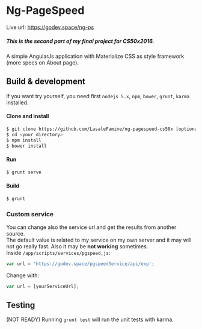# Ng-PageSpeed
Live url: https://godev.space/ng-ps  
##### This is the second part of my final project for CS50x2016.
A simple AngularJs application with Materialize CSS as style framework (more specs on About page).

## Build & development

If you want try yourself, you need first `nodejs 5.x`, `npm`, `bower`, `grunt`, `karma`  installed.

#### Clone and install
```sh
$ git clone https://github.com/LasaleFamine/ng-pagespeed-cs50x [optional name]
$ cd <your directory>
$ npm install
$ bower install
```

#### Run
```sh
$ grunt serve
```

#### Build
```sh
$ grunt
```

### Custom service
You can change also the service url and get the results from another source.  
The default value is related to my service on my own server and it may will not go really fast. Also it may be **not working** sometimes.  
Inside `/app/scripts/services/pgspeed,js`:
```js
var url = 'https://godev.space/pgspeedService/api/exp';
```
Change with:
```js
var url = [yourServiceUrl];
```

## Testing
(NOT READY)
Running `grunt test` will run the unit tests with karma.

